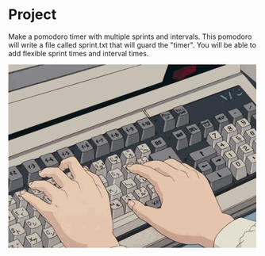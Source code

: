 # Project

Make a pomodoro timer with multiple sprints and intervals.
This pomodoro will write a file called sprint.txt that will guard the "timer".
You will be able to add flexible sprint times and interval times.

<img src="./typing.gif" />
